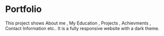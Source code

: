 # Portfolio
This project shows About me , My Education , Projects , Achievments , Contact Information etc..
It is a fully responsive website with a dark theme.
